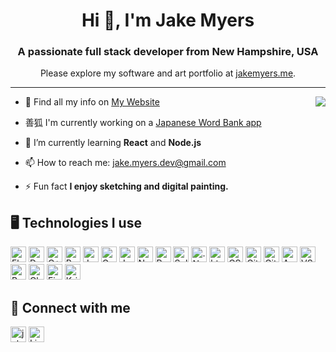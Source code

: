 <h1 align="center">Hi 👋, I'm Jake Myers</h1>
<h3 align="center">A passionate full stack developer from New Hampshire, USA</h3>
<p align="center">Please explore my software and art portfolio at <a href="https://jakemyers.me/"> jakemyers.me</a>.</p>
<hr>

<img  src="https://github-readme-stats.vercel.app/api/top-langs/?username=jacob-myers&layout=compact" align="right" />

- 👋 Find all my info on <a href="https://jakemyers.me/">My Website</a>

- 善狐 I'm currently working on a [Japanese Word Bank app](https://github.com/jacob-myers/japanese-word-bank)

- 🌱 I’m currently learning **React** and **Node.js**

- 📫 How to reach me: jake.myers.dev@gmail.com

- ⚡ Fun fact **I enjoy sketching and digital painting.**

<h2>🖥️ Technologies I use </h2>
<p>
<img alt="Flutter" src="https://img.shields.io/badge/flutter-_?style=for-the-badge&logo=flutter&logoColor=white&color=%23226dfa" height="25px"/>
<img alt="Dart" src="https://img.shields.io/badge/dart-_?style=for-the-badge&logo=dart&logoColor=white&color=%230175C2" height="25px"/>
<img alt="C++" src="https://img.shields.io/badge/C%2B%2B-00599C?style=for-the-badge&logo=c%2B%2B&logoColor=white&logoColor=white" height="25px"/>
<img alt="Python" src="https://img.shields.io/badge/python-_?style=for-the-badge&logo=python&logoColor=white&color=%233776AB" height="25px"/>
<img alt="Java" src="https://img.shields.io/badge/java-_?style=for-the-badge&logo=data%3Aimage%2Fpng%3Bbase64%2CiVBORw0KGgoAAAANSUhEUgAAAEAAAABACAYAAACqaXHeAAAACXBIWXMAAAsTAAALEwEAmpwYAAAJOElEQVR4XuWbZ6gdRRTHE2PvvZdYsFcUUbG3D4K9YcMCdlERFRSxi13sfgj6wWCvKKKIYk%2FQYAO7UZ8aWzQaNdGo0fj7vcw8Jntn731vs%2Fve1Qz82Xlzd2fO%2F8zMOXPO7hs2Y8aMYTkMG%2BKCTEuDbesSo4znXHUN0EA%2Ff9Ln%2Fgi%2BZAN993XZzQqYipRrgHXmVAWMgPiKYLU5VQHLBPILzKkK2AziSwO3QmOlm23AIbAeDr5ujL0dd6MbRKatwVQwASxXhwJKeXabApBnYfAssIxWvjrKf0IBCDkC3BTI%2F851hzrIt13p3bICkGM%2BcG0g7%2BUWoA2opXT1CkC4lcF9CfmnqS9RC%2FPQSdcqAMG2BW8m5J%2Bkvnwn8tyzEOi3F%2BtKBSDUCWBSQv6edjPPb0uC%2FcDxYCNtRidFxd%2B7SgEIszi4EUxPyN%2FsrOYI0b4ZuAa8CC4DxggDKl2jAARZGzyTEFcJFxaXcxB4J64PgN%2FAWLDTgFgnN3eFAhBie%2FBBQl5Xd1qRFG2bgLvDCvmb68Vg4arku8INQmBv8F1Cfgr1Y1JS%2FD03OBV8G%2B77hOses0O8K2wAJExsTE7I%2F0r9iAL5xWi7I7lnDPX16iA%2FpCsAEjuCHxNi06gfXSC%2FCG0PJfe8TH2lusgPmQIgsTx4NyH2D%2FVzCuQNyK5O7umhXnsWiD7zuc%2FSH2pQP31fkBCz%2BgiYp6CALWjTHlhU0Mk1DN3SxaArgAHnB%2BMSBWgDNs1Y%2FKuSeyZSHzmYCuj3UbKCUPPxzGLJcy9Sf6sw%2BwY7Gydt%2F1D%2Fu8JYlR9pUgG%2FFgh%2FNHx4S3Bnw7yJ9OYBd67MpsKDjSkAss7mbWBakCuX2fGeLxK5ledMtsGyFbhUe6RhI6jlvTXscU%2BA6ZboFZi2QwuG0j%2BNC6oRKnlq0I1glMPZBG8EkvsW5aPdwOitghL%2B4O%2B96tTAkCkgzPKWCOBh6Dkwd0YJe9JuXJAWldayYqoqZUgVEJRwMEL8CQ7IkaD9ksxWOLwq4YySB%2F8glBHiLEia%2FWl54UnbguCpghLu%2FL8pwFm4CFwKWnwibRuCGAmqi4ebVkBjbjAneDgHXMxvP%2Bf8Pb%2B%2FQ%2FvjybPP16WAsn4GVQEKAUlPejeABZjhXPLz8yDsWK6jm1bAcK1jm9mqND59erqbH%2FwFfs%2BcAN0KeoMVwFfh0GSbSU5n3UPTvrS%2F206AILv2ZEtgnOFzP4CXwFied%2FzeUsazxSVVYUznkt0ArA8WBT%2BBT8B4FVCi4Om0f1kQzCSJtqEj%2BdCnK3gpINEPgCfLPcH5wNdr56KEWeKPFllK%2FWMHTTjLwBzf5cDszaPgWLAuGPA7fZ5ZBZwE%2BvUyNMpdFJN23zBdoQWlfAo2jCsgx3XAb4clBw4HLwCzOxaPu7P1Govns%2FaIdvOEnhZXB75E8ei8O1iwbI74zRes7wTZfOPUu9VzqLIFDmPgUYXBN%2BfvsxnAZfgt%2BAX8BvzQyeWpoXF5epWoyjIx4tZxtZjxXZTn%2FSDCQEjjqH3w6t%2B%2BJvM%2B%2B9UwvhD6z%2BqAZW%2BCRfvhttwa%2BKnNV7mbqyjgCTo6DmwHTF0pqDG9hiiWP6hE8iogxvleNXQqQQUIZfBvleMzfhGiDfkO%2BHHE6%2BBT8Bn4GHJZIhly%2FUqjz5YXQMsmPZwdLbHGKNYXp74I8E2P8D6Ja%2FgiSfMFEp0EfgxX%2F3aWp0BUJVYqyLUmD44Brp6HwIEg7%2B7K9kalkbvgocBnVNj%2FP3PdSrFKedapAPpaCezSzkA1rSPGPj2Q93VaX%2Fq9UQWEzo32xgOzQLWUYL09V3Qs4V6zSZYvwMHpQ2UKmC0bEAeg85HU3wTu%2FR5wE3gFfAM0au5796DQA2j0NH7xxKidMPbXjrhvfSmyKvAjSS340%2BA6MAHb0LKXGd9nrgQHgUfApdynR%2BorKiBX6lKAycy7wG7pmNQ9lhr4mBc0BogKkHx0g7rC6A5neWeQ9KXxvAdcCDE9Qm%2BBlPfvAk4But3b%2BP25HNFGFRCE0e2oAF9hbwScQWemX%2B4oEXoKdT2DQdH7QDf4BugBk0MwJXn71cCNBONofztHPFFW9udaVkCxZ4TT5ekSXdK6SOvuZV2js%2B3Sj2cQV4bxgi7we6D%2FF5Mg5cxnS5j9EdwTs87t%2BJcGQ40ooK0kQ%2FRj2RZoJB%2FAYNuALYaI68CGrfkc4PtA3%2FTqg%2F0GqF8uLNmn8%2FCMH0IZUZopNryupTTqBhMCa1M3CHF%2Fu3%2FfAx8BvYFW2uNtGhRpxY3qtA260OgG9Sr%2BbWB1O7jbftrZhE5aKtsCAw6H2w3EIOYILgDpBxEzjybVi5Gd3wyv1YlkB9myXCsbwWDptejO9rQ0eOE3o0O%2F7fGfnowYTXLotjrlDPQGegJ9vW7tVaAL9P2hY1R%2BX1a2AvqtADqQ6Lpgk7A8FTaGrD0IpxtrKe5pGo3rRVzaLvt46DFcNgKcCAx1xfcxT5jrs11bnBien%2BUfLSpvAR40VeUZ2wyQHzycAfxK06zLQOVr%2FH5k0pCeB7QhfUVZc2hrA3hgH2CAE8uRjTOoOAAC%2Bu2wOcrrgdmp4qc4A7MByDESeK72anG6DTDuB6adzfhOZKlls74VebR9LKy46DVMnymbn9J59DZoMvi6D5nMWs0UeubW1fb0pcjTQUptADc5kKmvE4HurVg0Vl%2BCCQGmr9zHnuO1B2Z8dH0qKB5pYyToUVnEiNDZMmukUXXcSNJzhMdoyWpItSHRjnicdp87EeYInwSvpbYD8uYDtVv3BjlaSHQ0gnRiQOOpTngwMUTVoOmz9d%2Ftiud8Q%2BGiAjyBiqiITn2oTBWrkn3f4FlDL%2BGKbAmRkVlZjwIa4ItQyodl9qqjAoqS0ZGaN3Z3ZoT1CF2dsb0ZXOGsxsRndIEehGKSVOUIV4lwxTirRoR6hsnAcDpezRUWRXKZO5bu1u%2BLdg1yPcb1Vu73%2BWaDIQSQ6PQYqrZIWFMD47hq3BauQD%2BZd%2F%2F7Ssyrk9ADJP4gsmgP%2BkptKyDTqbNuFlY74fZQEGfdZZ%2FOqrNr6OqMeyTWKHmPxlVbIFI7YL9xpWkDYmhtu%2F3bh0flmDMYR318boUocyMKKCjDtalN0GasDFYJ0DorvH7Z7aGh8%2Bq90UKrBAm59FWSdZUXU%2BfGEpL1kKTR7TW4kFWp%2FSplCvgX4h8S2NkZJFYAAAAASUVORK5CYII%3D&logoColor=white&color=%235283a2" height="25px"/>
<img alt="Go" src="https://img.shields.io/badge/go-_?style=for-the-badge&logo=go&logoColor=white&color=%2300ADD8" height="25px"/>
<img alt="Javascript" src="https://img.shields.io/badge/javascript-_?style=for-the-badge&logo=javascript&logoColor=black&color=%23F7DF1E" height="25px"/>
<img alt="Node.js" src="https://img.shields.io/badge/node.js-_?style=for-the-badge&logo=nodedotjs&logoColor=white&color=%235FA04E" height="25px"/>
<img alt="React" src="https://img.shields.io/badge/react-_?style=for-the-badge&logo=react&logoColor=%2361DAFB&color=%23333a45" height="25px"/>
<img alt="Sqlite" src="https://img.shields.io/badge/sqlite-_?style=for-the-badge&logo=sqlite&logoColor=white&color=%23003B57" height="25px"/>
<img alt=".Net" src="https://img.shields.io/badge/.net-_?style=for-the-badge&logo=dotnet&logoColor=white&color=%23512BD4" height="25px"/>
<img alt="html5" src="https://img.shields.io/badge/html5-_?style=for-the-badge&logo=html5&logoColor=white&color=%23E34F26" height="25px"/>
<img alt="CSS" src="https://img.shields.io/badge/css-_?style=for-the-badge&logo=css&logoColor=white&color=%23663399" height="25px"/>
<img alt="Git" src="https://img.shields.io/badge/git-_?style=for-the-badge&logo=git&logoColor=white&color=%23F05032" height="25px"/>
<img alt="GitHub" src="https://img.shields.io/badge/github-_?style=for-the-badge&logo=github&logoColor=white&color=%23181717" height="25px"/>
<img alt="Android Studio" src="https://img.shields.io/badge/android_studio-_?style=for-the-badge&logo=androidstudio&logoColor=white&color=%233DDC84" height="25px"/>
<img alt="VS Code" src="https://img.shields.io/badge/vs_code-_?style=for-the-badge&logoColor=white&color=%230065a9" height="25px"/>
<img alt="Brave Browser" src="https://img.shields.io/badge/brave_browser-_?style=for-the-badge&logo=brave&logoColor=white&color=%23FB542B" height="25px"/>
<img alt="Cloudflare" src="https://img.shields.io/badge/cloudflare-_?style=for-the-badge&logo=cloudflare&logoColor=white&color=%23F38020" height="25px"/>
<img alt="Firebase" src="https://img.shields.io/badge/firebase-_?style=for-the-badge&logo=firebase&logoColor=white&color=%23DD2C00" height="25px"/>
<img alt="Krita" src="https://img.shields.io/badge/krita-_?style=for-the-badge&logo=krita&logoColor=white&color=%233BABFF" height="25px"/>
</p>

<h2>🤝 Connect with me </h2>

<p>
<a href="https://jakemyers.me/"><img alt="jakemyers.me" src="https://img.shields.io/badge/jakemyers.me-_?style=for-the-badge&logo=data%3Aimage%2Fpng%3Bbase64%2CiVBORw0KGgoAAAANSUhEUgAAAEAAAABACAYAAACqaXHeAAAACXBIWXMAAC4jAAAuIwF4pT92AAAE1klEQVR4Xu1aOWhVQRTNj3EF941olJ%2B4R0ELF0QRBFMoioWNVqa2sLBIYWMjKCLBRhELwaWzUUs3BEGLaGIicY%2FGaIz7ggqu%2BZ4T5sH7L3Pnzzy%2FnwmZCwfNmzt37pzZ7p35ZWVBAgOBgcBAYCAwEBgIDAQGAgOBgcBAYGDwMZBJ0%2BVcLleOeieB5UAuYYM2GzOZzFGdbdQdju91wDpgETAVoL3vwDvgCXAFOAsbv1z8g%2B0a6G8BlgBVwFhgGPAD6AFuAxeAa7D9x8V2ni4aqgBaAEkOCJ1fgQo3DPXiRefxxzhbJ6G7EeixsN0LncvAUlvb%2FfQUAU2GxvYlK0G3Fnhp4WBc5aCNk6hQBXQ72u7ijOHU%2B%2B%2BChtjGXqDSsbF61J1mUWc7dGz04qZm4I%2BdJSEADU0B1lh0JKkyER9Wm%2Bqp%2FWhDCtusUlcqAiahsTEpnVxVoB43uwUpbVeWioAKOJjqxEG9ZRhlU92F0BmfkoDyUhFgnMUovArwqNJJFh8nGwyQAEleoeCOqXEfCKB%2Fe4C7gqPsPEmQpNZQdgRlh3wngNP7K9AsOMrlM09XppbGXEMHm1BmXHq%2BzABGZRIB7J%2BWAHxnoDRdIICR5T1giO8zgP7RyRagV3B2vvCdYTSPWJ104eMLYOhAIIDT%2FD7wQXC2mtGnpiyLb6OEOm0q3h8QS6Aczn5ERx4LneFZP0FTNtswujdV2YAgIHKyVegQz3mGrkmZI%2Bgz9r5lmvpRmS%2BbYEQAd22dcB3rRls6AT6pJVWQA18IiBxtw3%2BkPD1vI8SewHsF3aygrQ6A%2BX9B8Y0A7gGvBa%2BT8T4TJSkDbLW98PCNAG6EDwUCajDq8TOdG6OUYElLqZ9prwjAqNFBKSCaibL4DRGvv3RBzm9859WXlXhFgPI4Or6SHUieBNIG%2BAYVH1n1Hko%2BEsCNUJcZ8nKTox6JFB5zCUkBld9LQHnXiX%2BfCyPYdxKoJKha0GlWS8lqEng3A%2BD8N3jOJEYn0aiPRqF0BEpLSGswLQGMtJLvAVaMWypJUVy07nm5qguNf%2BK7FE0WlYC%2BmWjoDHfifxGJAF5%2Fj4RhpsC6JIhL55lLw2lnAENTvrpI8sXFCY0ub4d4SZIUpr7svJQet6slZN18WgLWo4VZhla6rT3QK3IkOzVFPAn4HCe96jitf9rX5dhG3zEFyX6joS6nvxTNWfHCN0G0w8tMvh0mpQEfeBGiE3cC0BAvHZlYFNrUOFtWAvuBrKEnHDnpgtOKAKXEfWCbpsJiwcjnNO1yBlwHuKPaEGBz%2F37OdR0KHWJITJ9s3xOeQtd56ZEAJhUjXIbGoPseZYeLZOsB7DA50h13uiZ4BeZ8%2BnBap38nz3eDo9UAJzgSxRCmxdIVmc6%2BdQYYr5z2FEg6wCvoXej88WL0nDZUPn%2FR0h6jx0uWunlqxSCAe8hmOGx8gUnjHOqcAPirkUJyDAq8VXYWEmC7yUTGmanxZyyngE3AWnSePzspusAu09qtQLtgnDs%2Ff0Sx2yUBitnKcBPk%2FRnPdt1ewIcKRnXR72s4zehMBxp0ifaYnr4FeI0Vf%2Fwg%2BZy%2B3Dy1gnb4cxY%2BkZPsHQATIu4PZ4DTiiQT%2BXwcYY6QfHThZQr7HiQwEBgIDAQGAgOBgcBAYCAwEBgIDAw%2BBv4CKTjyryH8JSsAAAAASUVORK5CYII%3D&logoColor=white&color=%23424242" height="25px"/></a>
<a href="https://www.linkedin.com/in/jacob-m-myers/"><img alt="LinkedIn" src="https://img.shields.io/badge/LinkedIn-_?style=for-the-badge&logoColor=white&color=%230a66c2" height="25px"/></a>
</p>
